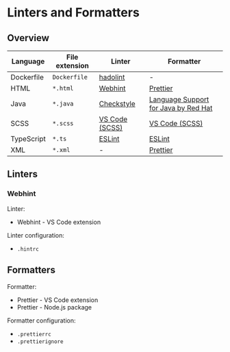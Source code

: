 # Linters and Formatters

## Overview

| Language   | File extension | Linter           | Formatter                              |
|------------|----------------|------------------|----------------------------------------|
| Dockerfile | `Dockerfile`   | [hadolint]       | -                                      |
| HTML       | `*.html`       | [Webhint]        | [Prettier]                             |
| Java       | `*.java`       | [Checkstyle]     | [Language Support for Java by Red Hat] |
| SCSS       | `*.scss`       | [VS Code (SCSS)] | [VS Code (SCSS)]                       |
| TypeScript | `*.ts`         | [ESLint]         | [ESLint]                               |
| XML        | `*.xml`        | -                | [Prettier]                             |

## Linters

### Webhint

Linter:

- Webhint - VS Code extension

Linter configuration:

- `.hintrc`

## Formatters

Formatter:

- Prettier - VS Code extension
- Prettier - Node.js package

Formatter configuration:

- `.prettierrc`
- `.prettierignore`

<!-- Links -->

[Webhint]: https://marketplace.visualstudio.com/items?itemName=webhint.vscode-webhint
[Prettier]: https://prettier.io
[ESLint]: https://eslint.org
[Checkstyle]: https://checkstyle.sourceforge.io/
[Language Support for Java by Red Hat]: https://marketplace.visualstudio.com/items?itemName=redhat.java
[hadolint]: https://github.com/hadolint/hadolint
[VS Code (SCSS)]: https://code.visualstudio.com/docs/languages/css
